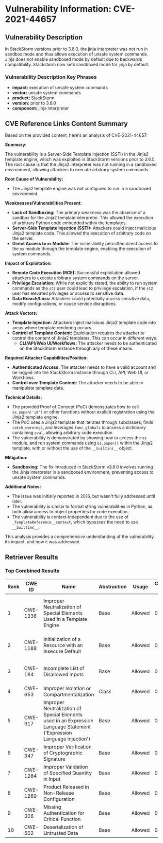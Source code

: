 # Vulnerability Information: CVE-2021-44657

## Vulnerability Description
In StackStorm versions prior to 3.6.0, the jinja interpreter was not run in sandbox mode and thus allows execution of unsafe system commands. Jinja does not enable sandboxed mode by default due to backwards compatibility. Stackstorm now sets sandboxed mode for jinja by default.

### Vulnerability Description Key Phrases
- **impact:** execution of unsafe system commands
- **vector:** unsafe system commands
- **product:** StackStorm
- **version:** prior to 3.6.0
- **component:** jinja interpreter

## CVE Reference Links Content Summary
Based on the provided content, here's an analysis of CVE-2021-44657:

**Summary:**

The vulnerability is a Server-Side Template Injection (SSTI) in the Jinja2 template engine, which was exploited in StackStorm versions prior to 3.6.0.  The root cause is that the Jinja2 interpreter was not running in a sandboxed environment, allowing attackers to execute arbitrary system commands.

**Root Cause of Vulnerability:**
- The Jinja2 template engine was not configured to run in a sandboxed environment.

**Weaknesses/Vulnerabilities Present:**
-   **Lack of Sandboxing:** The primary weakness was the absence of a sandbox for the Jinja2 template interpreter. This allowed the execution of arbitrary Python code embedded within the templates.
-   **Server-Side Template Injection (SSTI):**  Attackers could inject malicious Jinja2 template code. This allowed the execution of arbitrary code on the server.
-   **Direct Access to `os` Module:** The vulnerability permitted direct access to the `os` module through the template engine, enabling the execution of system commands.

**Impact of Exploitation:**

- **Remote Code Execution (RCE):** Successful exploitation allowed attackers to execute arbitrary system commands on the server.
- **Privilege Escalation:** While not explicitly stated, the ability to run system commands as the `st2` user could lead to privilege escalation, if the `st2` user has elevated privileges or access to sensitive data.
-   **Data Breach/Loss:** Attackers could potentially access sensitive data, modify configurations, or cause service disruptions.

**Attack Vectors:**

- **Template Injection:** Attackers inject malicious Jinja2 template code into areas where template rendering occurs.
- **Control of Template Content:** Exploitation requires the attacker to control the content of Jinja2 templates. This can occur in different ways:
    -  **CLI/API/Web UI/Workflows:** The attacker needs to be authenticated on the StackStorm instance through any of these means.

**Required Attacker Capabilities/Position:**

-   **Authenticated Access:** The attacker needs to have a valid account and be logged into the StackStorm instance through CLI, API, Web UI, or Workflows.
-   **Control over Template Content:** The attacker needs to be able to manipulate template data.

**Technical Details:**

- The provided Proof of Concept (PoC) demonstrates how to call `os.popen('id')` or other functions without explicit registration using the Jinja2 template engine.
- The PoC uses a Jinja2 template that iterates through subclasses, finds `catch_warnings`, and leverages `func_globals` to access a dictionary containing `eval`, allowing arbitrary code execution.
- The vulnerability is demonstrated by showing how to access the `os` module, and run system commands using `os.popen()` within the Jinja2 template, with or without the use of the `__builtins__` object.

**Mitigation:**

-   **Sandboxing:** The fix introduced in StackStorm v3.6.0 involves running the Jinja interpreter in a sandboxed environment, preventing access to unsafe system commands.

**Additional Notes:**

*   The issue was initially reported in 2016, but wasn't fully addressed until later.
*   The vulnerability is similar to format string vulnerabilities in Python, as both allow access to object properties for code execution.
*   The vulnerability is context-independent due to the use of `_TemplateReference__context`, which bypasses the need to use `__builtins__`.

This analysis provides a comprehensive understanding of the vulnerability, its impact, and how it was addressed.

## Retriever Results

### Top Combined Results

| Rank | CWE ID | Name | Abstraction | Usage | Combined Score | Retrievers | Individual Scores |
|------|--------|------|-------------|-------|---------------|------------|-------------------|
| 1 | CWE-1336 | Improper Neutralization of Special Elements Used in a Template Engine | Base | Allowed | 0.4039 | dense, sparse, graph | dense: 0.335, sparse: 0.060, graph: 0.564 |
| 2 | CWE-1188 | Initialization of a Resource with an Insecure Default | Base | Allowed | 0.3074 | sparse, graph | sparse: 0.064, graph: 0.757 |
| 3 | CWE-184 | Incomplete List of Disallowed Inputs | Base | Allowed | 0.2705 | sparse, graph | sparse: 0.059, graph: 0.662 |
| 4 | CWE-653 | Improper Isolation or Compartmentalization | Class | Allowed | 0.0529 | sparse | sparse: 0.150 |
| 5 | CWE-917 | Improper Neutralization of Special Elements used in an Expression Language Statement ('Expression Language Injection') | Base | Allowed | 0.0316 | sparse | sparse: 0.055 |
| 6 | CWE-347 | Improper Verification of Cryptographic Signature | Base | Allowed | 0.0314 | sparse | sparse: 0.055 |
| 7 | CWE-1284 | Improper Validation of Specified Quantity in Input | Base | Allowed | 0.0306 | sparse | sparse: 0.054 |
| 8 | CWE-1269 | Product Released in Non-Release Configuration | Base | Allowed | 0.0305 | sparse | sparse: 0.053 |
| 9 | CWE-306 | Missing Authentication for Critical Function | Base | Allowed | 0.0304 | sparse | sparse: 0.053 |
| 10 | CWE-502 | Deserialization of Untrusted Data | Base | Allowed | 0.0301 | sparse | sparse: 0.053 |

